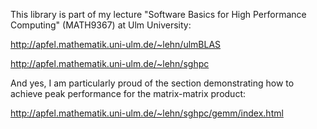 This library is part of my lecture "Software Basics for High Performance
Computing" (MATH9367) at Ulm University:

   http://apfel.mathematik.uni-ulm.de/~lehn/ulmBLAS
   
   http://apfel.mathematik.uni-ulm.de/~lehn/sghpc

And yes, I am particularly proud of the section demonstrating how to achieve peak performance for the matrix-matrix product:

   http://apfel.mathematik.uni-ulm.de/~lehn/sghpc/gemm/index.html
